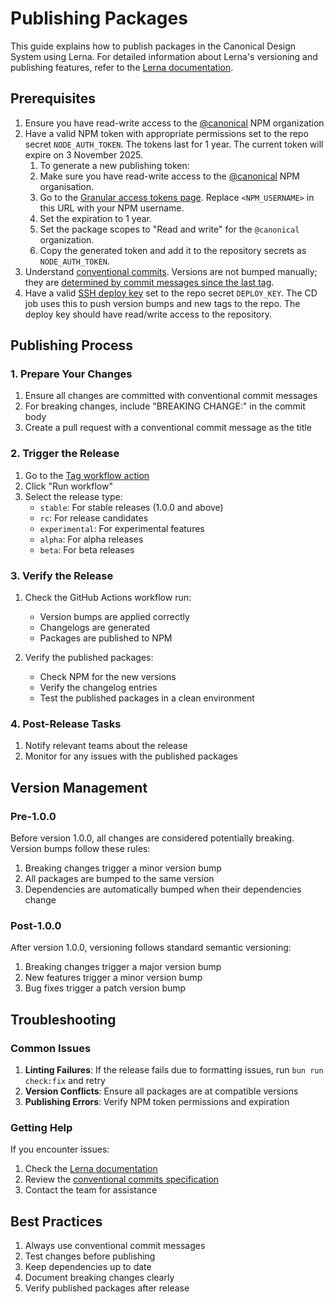 # Publishing Packages

This guide explains how to publish packages in the Canonical Design System using Lerna. For detailed information about Lerna's versioning and publishing features, refer to the [Lerna documentation](https://lerna.js.org/docs/features/version-and-publish).

## Prerequisites

1. Ensure you have read-write access to the [@canonical](https://www.npmjs.com/org/canonical) NPM organization
2. Have a valid NPM token with appropriate permissions set to the repo secret `NODE_AUTH_TOKEN`. The tokens last for 1 year. The current token will expire on 3 November 2025.
   1. To generate a new publishing token:
   2. Make sure you have read-write access to the [@canonical](https://www.npmjs.com/org/canonical) NPM organisation.
   3. Go to the [Granular access tokens page](https://www.npmjs.com/settings/<NPM_USERNAME>/tokens/granular-access-tokens/new). Replace `<NPM_USERNAME>` in this URL with your NPM username.
   4. Set the expiration to 1 year.
   5. Set the package scopes to "Read and write" for the `@canonical` organization.
   6. Copy the generated token and add it to the repository secrets as `NODE_AUTH_TOKEN`.
3. Understand [conventional commits](https://www.conventionalcommits.org/en/v1.0.0/). Versions are not bumped manually; they are [determined by commit messages since the last tag](https://github.com/lerna/lerna/tree/9205c2b7ac86840e8c9bc8ac628ca711a3ae0bcc/libs/commands/version#--conventional-commits).
4. Have a valid [SSH deploy key](https://docs.github.com/en/authentication/connecting-to-github-with-ssh/managing-deploy-keys) set to the repo secret `DEPLOY_KEY`. The CD job uses this to push version bumps and new tags to the repo. The deploy key should have read/write access to the repository.


## Publishing Process

### 1. Prepare Your Changes

1. Ensure all changes are committed with conventional commit messages
2. For breaking changes, include "BREAKING CHANGE:" in the commit body
3. Create a pull request with a conventional commit message as the title

### 2. Trigger the Release

1. Go to the [Tag workflow action](https://github.com/canonical/ds25/actions/workflows/tag.yml)
2. Click "Run workflow"
3. Select the release type:
   - `stable`: For stable releases (1.0.0 and above)
   - `rc`: For release candidates
   - `experimental`: For experimental features
   - `alpha`: For alpha releases
   - `beta`: For beta releases

### 3. Verify the Release

1. Check the GitHub Actions workflow run:
   - Version bumps are applied correctly
   - Changelogs are generated
   - Packages are published to NPM

2. Verify the published packages:
   - Check NPM for the new versions
   - Verify the changelog entries
   - Test the published packages in a clean environment

### 4. Post-Release Tasks

1. Notify relevant teams about the release
2. Monitor for any issues with the published packages

## Version Management

### Pre-1.0.0

Before version 1.0.0, all changes are considered potentially breaking. Version bumps follow these rules:

1. Breaking changes trigger a minor version bump
2. All packages are bumped to the same version
3. Dependencies are automatically bumped when their dependencies change

### Post-1.0.0

After version 1.0.0, versioning follows standard semantic versioning:

1. Breaking changes trigger a major version bump
2. New features trigger a minor version bump
3. Bug fixes trigger a patch version bump

## Troubleshooting

### Common Issues

1. **Linting Failures**: If the release fails due to formatting issues, run `bun run check:fix` and retry
2. **Version Conflicts**: Ensure all packages are at compatible versions
3. **Publishing Errors**: Verify NPM token permissions and expiration

### Getting Help

If you encounter issues:
1. Check the [Lerna documentation](https://lerna.js.org/docs/features/version-and-publish)
2. Review the [conventional commits specification](https://www.conventionalcommits.org/en/v1.0.0/)
3. Contact the team for assistance

## Best Practices

1. Always use conventional commit messages
2. Test changes before publishing
3. Keep dependencies up to date
4. Document breaking changes clearly
5. Verify published packages after release 
